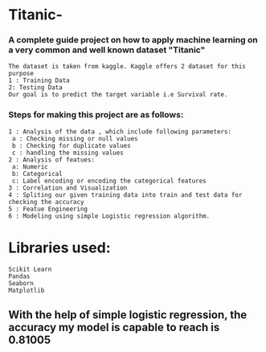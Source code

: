 # Titanic-
### A complete guide project on how to apply machine learning on a very common and well known dataset "Titanic"
```
The dataset is taken from kaggle. Kaggle offers 2 dataset for this purpose
1 : Training Data
2: Testing Data
Our goal is to predict the target variable i.e Survival rate.
```

### Steps for making this project are as follows:
```
1 : Analysis of the data , which include following parameters:
 a : Checking missing or null values
 b : Checking for duplicate values
 c : handling the missing values
2 : Analysis of featues:
 a: Numeric
 b: Categorical
 c: Label encoding or encoding the categorical features
3 : Correlation and Visualization
4 : Spliting our given training data into train and test data for checking the accuracy
5 : Featue Engineering
6 : Modeling using simple Logistic regression algorithm.
```
# Libraries used:
```
Scikit Learn
Pandas
Seaborn
Matplotlib
```

## With the help of simple logistic regression, the accuracy my model is capable to reach is **0.81005**
